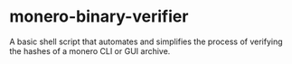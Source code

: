 # monero-binary-verifier
A basic shell script that automates and simplifies the process of verifying the hashes of a monero CLI or GUI archive.
